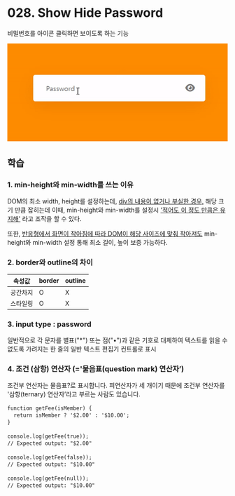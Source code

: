 # 028. Show Hide Password

비밀번호를 아이콘 클릭하면 보이도록 하는 기능 

<img src="./Show Hide Password.gif">

## 학습
### 1. min-height와 min-width를 쓰는 이유    
DOM의 최소 width, height를 설정하는데, <u>div의 내용이 없거나 부실한 경우,</u> 해당 크기 만큼 잡히는데 이때, min-height와 min-width를 설정시 <u>'적어도 이 정도 만큼은 유지해'</u> 라고 조작을 할 수 있다.      

또한, <u>반응형에서 화면이 작아짐에 따라 DOM이 해당 사이즈에 맞춰 작아져도</u> min-height와 min-width 설정 통해 최소 길이, 높이 보증 가능하다.    

### 2. border와 outline의 차이 
속성값|border|outline
---|---|---|
공간차지|O|X
스타일링|O|X

### 3. input type : password
 일반적으로 각 문자를 별표("*") 또는 점("•")과 같은 기호로 대체하여 텍스트를 읽을 수 없도록 가려지는 한 줄의 일반 텍스트 편집기 컨트롤로 표시

### 4. 조건 (삼항) 연산자 (='물음표(question mark) 연산자’)
조건부 연산자는 물음표?로 표시합니다. 피연산자가 세 개이기 때문에 조건부 연산자를 '삼항(ternary) 연산자’라고 부르는 사람도 있습니다.

```
function getFee(isMember) {
  return isMember ? '$2.00' : '$10.00';
}

console.log(getFee(true));
// Expected output: "$2.00"

console.log(getFee(false));
// Expected output: "$10.00"

console.log(getFee(null));
// Expected output: "$10.00"

```

  